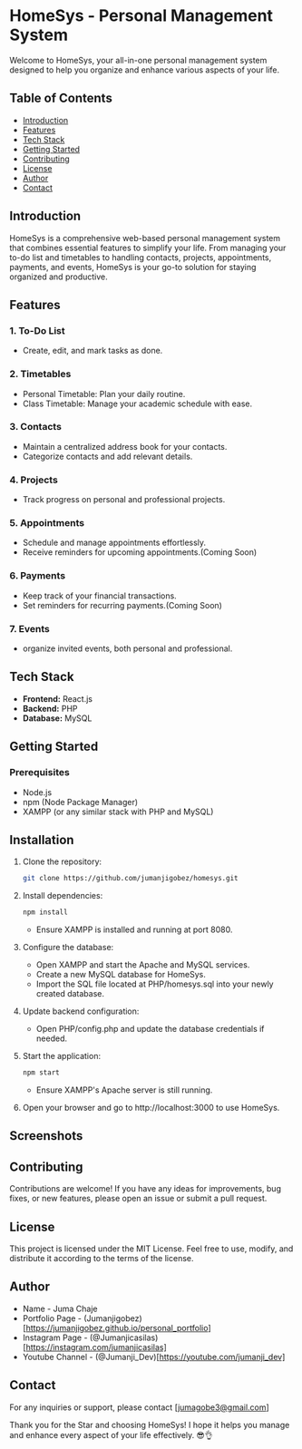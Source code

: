 # HomeSys - Personal Management System

Welcome to HomeSys, your all-in-one personal management system designed to help you organize and enhance various aspects of your life.

## Table of Contents

- [Introduction](#introduction)
- [Features](#features)
- [Tech Stack](#tech-stack)
- [Getting Started](#getting-started)
- [Contributing](#contributing)
- [License](#license)
- [Author](#author)
- [Contact](#contact)

## Introduction

HomeSys is a comprehensive web-based personal management system that combines essential features to simplify your life. From managing your to-do list and timetables to handling contacts, projects, appointments, payments, and events, HomeSys is your go-to solution for staying organized and productive.

## Features

### 1. To-Do List
- Create, edit, and mark tasks as done.


### 2. Timetables
- Personal Timetable: Plan your daily routine.
- Class Timetable: Manage your academic schedule with ease.

### 3. Contacts
- Maintain a centralized address book for your contacts.
- Categorize contacts and add relevant details.

### 4. Projects
- Track progress on personal and professional projects.


### 5. Appointments
- Schedule and manage appointments effortlessly.
- Receive reminders for upcoming appointments.(Coming Soon)

### 6. Payments
- Keep track of your financial transactions.
- Set reminders for recurring payments.(Coming Soon)

### 7. Events
- organize invited events, both personal and professional.

## Tech Stack

- **Frontend:** React.js
- **Backend:** PHP
- **Database:** MySQL

## Getting Started

### Prerequisites

- Node.js
- npm (Node Package Manager)
- XAMPP (or any similar stack with PHP and MySQL)

## Installation

1. Clone the repository:
   ```bash
   git clone https://github.com/jumanjigobez/homesys.git
   ```

2. Install dependencies:
   ```bash
   npm install
   ```
   - Ensure XAMPP is installed and running at port 8080.

3. Configure the database:
   - Open XAMPP and start the Apache and MySQL     services.
   - Create a new MySQL database for HomeSys.
   - Import the SQL file located at PHP/homesys.sql into your newly created database.

4. Update backend configuration:
   - Open PHP/config.php and update the database credentials if needed.

5. Start the application:
   ```bash
   npm start
   ```
   - Ensure XAMPP's Apache server is still running.

6. Open your browser and go to http://localhost:3000 to use HomeSys.

## Screenshots


## Contributing
Contributions are welcome! If you have any ideas for improvements, bug fixes, or new features, please open an issue or submit a pull request.

## License
This project is licensed under the MIT License. Feel free to use, modify, and distribute it according to the terms of the license.

## Author

- Name - Juma Chaje
- Portfolio Page - (Jumanjigobez)[https://jumanjigobez.github.io/personal_portfolio]
- Instagram Page - (@Jumanjicasilas)[https://instagram.com/jumanjicasilas]
- Youtube Channel - (@Jumanji_Dev)[https://youtube.com/jumanji_dev]

## Contact
For any inquiries or support, please contact [jumagobe3@gmail.com]

Thank you for the Star and choosing HomeSys! I hope it helps you manage and enhance every aspect of your life effectively. 😎👌
